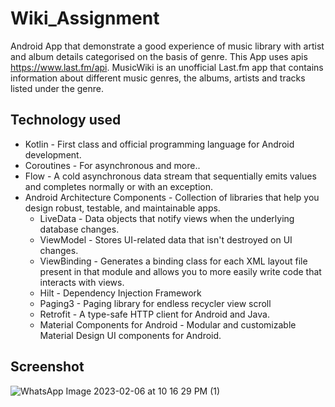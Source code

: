 # Wiki_Assignment

Android App that demonstrate a good experience of music library with artist and album details categorised on the basis of genre. This App uses apis  https://www.last.fm/api.
MusicWiki is an unofficial Last.fm app that contains information about different music genres, the albums, artists and tracks listed under the genre.

## Technology used

* Kotlin - First class and official programming language for Android development.
* Coroutines - For asynchronous and more..
* Flow - A cold asynchronous data stream that sequentially emits values and completes normally or with an exception.
* Android Architecture Components - Collection of libraries that help you design robust, testable, and maintainable apps.
    * LiveData - Data objects that notify views when the underlying database changes.
    * ViewModel - Stores UI-related data that isn't destroyed on UI changes.
    * ViewBinding - Generates a binding class for each XML layout file present in that module and allows you to more easily write code that interacts with views.
    * Hilt - Dependency Injection Framework
    * Paging3 - Paging library for endless recycler view scroll
    * Retrofit - A type-safe HTTP client for Android and Java.
    * Material Components for Android - Modular and customizable Material Design UI components for Android.
    
 ## Screenshot
 
 

![WhatsApp Image 2023-02-06 at 10 16 29 PM (1)](https://user-images.githubusercontent.com/91408347/217039192-f28fa9b6-4fc3-4f4d-93e5-4a87817ba228.jpeg)
